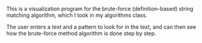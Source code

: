 This is a visualization program for the brute-force (definition-based) string matching algorithm, which I took in my algorithms class.

The user enters a text and a pattern to look for in the text, and can then see how the brute-force method algorithm is done step by step.
